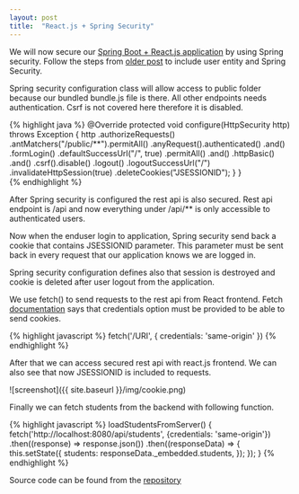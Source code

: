 ```yaml
---
layout: post
title:  "React.js + Spring Security"
---
```

We will now secure our [Spring Boot + React.js application](https://github.com/juhahinkula/SpringReactWebpack.git) by using Spring security. Follow the steps from [older post](/2016-07-31-crudboot-security) to include user entity and Spring Security.

Spring security configuration class will allow access to public folder because our bundled bundle.js file is there. All other endpoints needs authentication.  Csrf is not covered here therefore it is disabled.

{% highlight java %}
  @Override
  protected void configure(HttpSecurity http) throws Exception {
		http
		.authorizeRequests()
			.antMatchers("/public/**").permitAll()
			.anyRequest().authenticated()
			.and()
		.formLogin()
			.defaultSuccessUrl("/", true)
			.permitAll()
			.and()
		.httpBasic()
			.and()
		.csrf().disable()
		.logout()
	    .logoutSuccessUrl("/")
			.invalidateHttpSession(true)
			.deleteCookies("JSESSIONID");
    }
  }   
{% endhighlight %}

After Spring security is configured the rest api is also secured. Rest api endpoint is /api and now everything under /api/** is only accessible to authenticated users.

Now when the enduser login to application, Spring security send back a cookie that contains JSESSIONID parameter. This parameter must be sent back in every request that our application knows we are logged in.

Spring security configuration defines also that session is destroyed and cookie is deleted after user logout from the application.  

We use fetch() to send requests to the rest api from React frontend. Fetch [documentation](https://github.com/github/fetch) says that credentials option must be provided to be able to send cookies. 

{% highlight javascript %}
fetch('/URI', {
  credentials: 'same-origin'
}) 
{% endhighlight %}

After that we can access secured rest api with react.js frontend. We can also see that now JSESSIONID is included to requests.

![screenshot]({{ site.baseurl }}/img/cookie.png)

Finally  we can fetch students from the backend with following function.

{% highlight javascript %}
  loadStudentsFromServer() {
      fetch('http://localhost:8080/api/students', 
      {credentials: 'same-origin'}) 
      .then((response) => response.json()) 
      .then((responseData) => { 
          this.setState({ 
              students: responseData._embedded.students, 
          }); 
      });
  } 
{% endhighlight %}

Source code can be found from the [repository](https://github.com/juhahinkula/SpringListReact.git)
